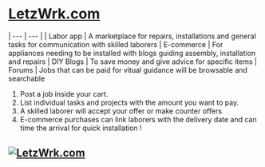 # [LetzWrk.com](https://www.letzwrk.com)

| --- | --- |
| Labor app | A marketplace for repairs, installations and general tasks for communication with skilled laborers
| E-commerce | For appliances needing to be installed with blogs guiding assembly, installation and repairs
| DIY Blogs | To save money and give advice for specific items
| Forums | Jobs that can be paid for vitual guidance will be browsable and searchable

1. Post a job inside your cart.
2. List individual tasks and projects with the amount you want to pay.
3. A skilled laborer will accept your offer or make counter offers
4. E-commerce purchases can link laborers with the delivery date and can time the arrival for quick installation !

## [![LetzWrk.com](https://vercel.com/button)](https://www.letzwrk.com)
